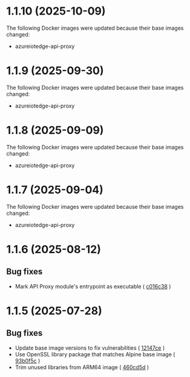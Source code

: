 # 1.1.10 (2025-10-09)

The following Docker images were updated because their base images changed:
* azureiotedge-api-proxy

# 1.1.9 (2025-09-30)

The following Docker images were updated because their base images changed:
* azureiotedge-api-proxy

# 1.1.8 (2025-09-09)

The following Docker images were updated because their base images changed:
* azureiotedge-api-proxy

# 1.1.7 (2025-09-04)

The following Docker images were updated because their base images changed:
* azureiotedge-api-proxy

# 1.1.6 (2025-08-12)

## Bug fixes
* Mark API Proxy module's entrypoint as executable ( [c016c38](https://github.com/Azure/iotedge/commit/c016c3834c41577dec816ae1176d3abdbf00b3b4) )

# 1.1.5 (2025-07-28)

## Bug fixes
* Update base image versions to fix vulnerabilities ( [12147ce](https://github.com/Azure/iotedge/commit/12147ce7b7a26f90e39561e58542df229fd0616a) )
* Use OpenSSL library package that matches Alpine base image  ( [93b0f5c](https://github.com/Azure/iotedge/commit/93b0f5c924d507dbd17524bdc9ad0b16166066f4) )
* Trim unused libraries from ARM64 image ( [460cd5d](https://github.com/Azure/iotedge/commit/460cd5d17361114643a73a5aafe86262de34b554) )
